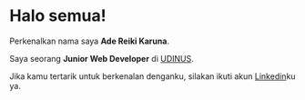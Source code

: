 # Halo semua! 

Perkenalkan nama saya **Ade Reiki Karuna**.

Saya seorang **Junior Web Developer** di [UDINUS](https://www.dinus.ac.id).

Jika kamu tertarik untuk berkenalan denganku, silakan ikuti akun [Linkedin](https://www.linkedin.com/in/reikidev/)ku ya.

<!---
<p align="left">
<a href="https://github.com/gilangadhan">
  <img height="180em" src="https://github-readme-stats-eight-theta.vercel.app/api?username=gilangadhan&show_icons=true&theme=algolia&include_all_commits=true&count_private=true"/>
  <img height="180em" src="https://github-readme-stats-eight-theta.vercel.app/api/top-langs/?username=gilangadhan&layout=compact&langs_count=8&theme=algolia"/>
</a>
</p>
-->


